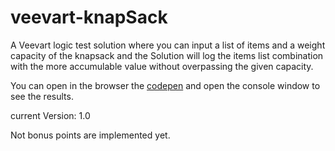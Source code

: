 # veevart-knapSack
A Veevart logic test solution where you can input a list of items and a weight capacity of the knapsack and the Solution will log the items list combination with the more accumulable value without overpassing the given capacity.

You can open in the browser the [codepen](https://codepen.io/anzaiagithub/pen/ZEMgRGW?editors=0011) and open the console window to see the results.

current Version: 1.0

Not bonus points are implemented yet.
